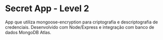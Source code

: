 # Secret App - Level 2

App que utiliza mongoose-encryption para criptografia e descriptografia de credenciais. Desenvolvido com Node/Express e integração com banco de dados MongoDB Atlas.
